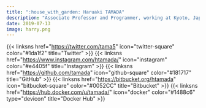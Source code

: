 ```yaml
---
title: ":house_with_garden: Haruaki TAMADA"
description: "Associate Professor and Programmer, working at Kyoto, Japan"
date: 2019-07-13
image: harry.png
---
```


{{< linksns href="https://twitter.com/tama5"          icon="twitter-square"   color="#1da1f2" title="Twitter" >}}
{{< linksns href="https://www.instagram.com/htamada/" icon="instagram"        color="#e4405f" title="Instagram" >}}
{{< linksns href="https://github.com/tamada"          icon="github-square"    color="#181717" title="GitHub" >}}
{{< linksns href="https://bitbucket.org/htamada"      icon="bitbucket-square" color="#0052CC" title="Bitbucket" >}}
{{< linksns href="https://hub.docker.com/u/tamada/"   icon="docker"           color="#1488c6" type="devicon" title="Docker Hub" >}}
